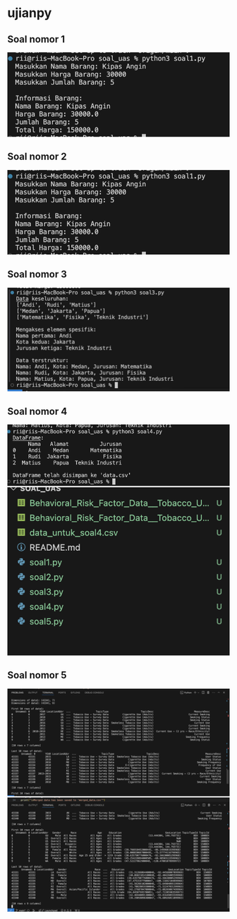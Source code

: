 # ujianpy
## Soal nomor 1
<img src="soal1.png" alt="soal 1" />

## Soal nomor 2
<img src="soal1.png" alt="soal 1" />


## Soal nomor 3
<img src="soal3.png" alt="soal 3" />


## Soal nomor 4
<img src="soal4.png" alt="soal 4" />

<img src="soal4_1.png" alt="soal 4_1" />


## Soal nomor 5
<img src="soal5.png" alt="soal 5" />

<img src="soal5_1.png" alt="soal 5" />

